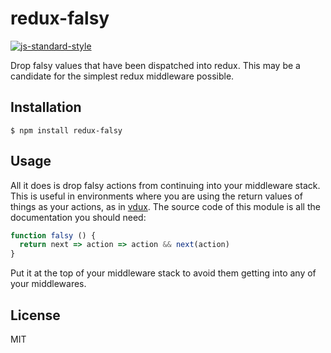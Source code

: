 
# redux-falsy

[![js-standard-style](https://img.shields.io/badge/code%20style-standard-brightgreen.svg?style=flat)](https://github.com/feross/standard)

Drop falsy values that have been dispatched into redux. This may be a candidate for the simplest redux middleware possible.

## Installation

    $ npm install redux-falsy

## Usage

All it does is drop falsy actions from continuing into your middleware stack. This is useful in environments where you are using the return values of things as your actions, as in [vdux](https://github.com/vdux/vdux). The source code of this module is all the documentation you should need:

```javascript
function falsy () {
  return next => action => action && next(action)
}
```

Put it at the top of your middleware stack to avoid them getting into any of your middlewares.

## License

MIT
